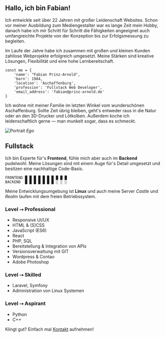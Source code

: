 ## Hallo, ich bin Fabian!

Ich entwickle seit über 22 Jahren mit großer Leidenschaft Websites. Schon vor meiner Ausbildung zum Mediengestalter war es lange Zeit mein Hobby, danach habe ich mir Schritt für Schritt die Fähigkeiten angeeignet auch umfangreichte Projekte von der Konzeption bis zur Erfolgsmessung zu begleiten.

Im Laufe der Jahre habe ich zusammen mit großen und kleinen Kunden zahllose Webprojekte erfolgreich umgesetzt. Meine Stärken sind kreative Lösungen, Flexibilität und eine hohe Lernbereitschaft.

    const me = {
        'name': "Fabian Prinz-Arnold",
        'born': 1984,
        'location': 'Aschaffenburg',
        'profession': 'Fullstack Web Developer',
        'email_address': 'fabian@prinz-arnold.de'
    }

Ich wohne mit meiner Familie im letzten Winkel vom wunderschönen Aschaffenburg. Sollte Zeit übrig bleiben, geht's entweder raus in die Natur oder an den 3D-Drucker und Lötkolben. Außerdem koche ich leidenschaftlich gerne — man munkelt sogar, dass es schmeckt.

![Portrait](/images/portrait.jpg)
*Ego*

## Fullstack
Ich bin Experte für's **Frontend**, fühle mich aber auch im **Backend** pudelwohl. Meine Lösungen sind mit einem Auge für's Detail umgesetzt und besitzen eine nachhaltige Code-Basis.

    FRONTEND █ █ █ █ █ █ █ █ █ █ 
    BACKEND  █ █ █ █ █ █ █ ░ ░ ░

Meine Entwicklungsumgebung ist **Linux** und auch meine Server *Castle* und *Realm* laufen mit dem freien Betriebssystem.

### Level ⤑ Professional
*   Responsive UI/UX
*   HTML & (S)CSS
*   JavaScript (ES6)
*   React
*   PHP, SQL
*   Bereitstellung & Integration von APIs
*   Versionsverwaltung mit GIT
*   Wordpress & Contao
*   Adobe Photoshop

### Level ⤑ Skilled
*   Laravel, Symfony
*   Administration von Linux Systemen

### Level ⤑ Aspirant
*   Python
*   C++

Klingt gut? Einfach mal [Kontakt](#/contact) aufnehmen!
